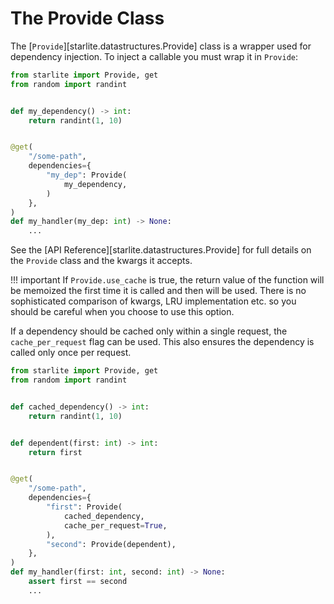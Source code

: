 # The Provide Class

The [`Provide`][starlite.datastructures.Provide] class is a wrapper used for dependency injection.
To inject a callable you must wrap it in `Provide`:

```python
from starlite import Provide, get
from random import randint


def my_dependency() -> int:
    return randint(1, 10)


@get(
    "/some-path",
    dependencies={
        "my_dep": Provide(
            my_dependency,
        )
    },
)
def my_handler(my_dep: int) -> None:
    ...
```

See the [API Reference][starlite.datastructures.Provide] for full details on the `Provide` class and the kwargs it accepts.

!!! important
    If `Provide.use_cache` is true, the return value of the function will be memoized the first time it is called and
    then will be used. There is no sophisticated comparison of kwargs, LRU implementation etc. so you should be careful
    when you choose to use this option.

If a dependency should be cached only within a single request, the `cache_per_request` flag can be used.
This also ensures the dependency is called only once per request.


```python
from starlite import Provide, get
from random import randint


def cached_dependency() -> int:
    return randint(1, 10)


def dependent(first: int) -> int:
    return first


@get(
    "/some-path",
    dependencies={
        "first": Provide(
            cached_dependency,
            cache_per_request=True,
        ),
        "second": Provide(dependent),
    },
)
def my_handler(first: int, second: int) -> None:
    assert first == second
    ...
```
